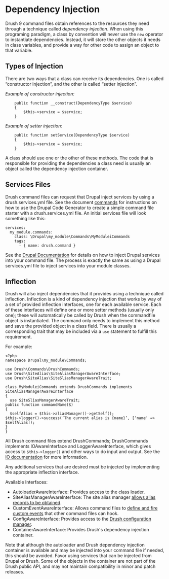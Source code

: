 Dependency Injection
==================

Drush 9 command files obtain references to the resources they need through a technique called _dependency injection_. When using this programing paradigm, a class by convention will never use the `new` operator to instantiate dependencies. Instead, it will store the other objects it needs in  class variables, and provide a way for other code to assign an object to that variable.

Types of Injection
-----------------------

There are two ways that a class can receive its dependencies. One is called “constructor injection”, and the other is called “setter injection”.

*Example of constructor injection:*
```
    public function __construct(DependencyType $service)
    {
        $this->service = $service;
    }
```

*Example of setter injection:*
```
    public function setService(DependencyType $service)
    {
        $this->service = $service;
    }
```
A class should use one or the other of these methods. The code that is responsible for providing the dependencies a class need is usually an object called the dependency injection container.

Services Files
------------------

Drush command files can request that Drupal inject services by using a drush.services.yml file. See the document [commands](commands.md) for instructions on how to use the Drupal Code Generator to create a simple command file starter with a drush.services.yml file. An initial services file will look something like this:
```
services:
  my_module.commands:
    class: \Drupal\my_module\Commands\MyModuleiCommands
    tags:
      - { name: drush.command }
```
See the [Drupal Documentation](drupal.org) for details on how to inject Drupal services into your command file. The process is exactly the same as using a Drupal services.yml file to inject services into your module classes.

Inflection
-------------

Drush will also inject dependencies that it provides using a technique called inflection. Inflection is a kind of dependency injection that works by way of a set of provided inflection interfaces, one for each available service. Each of these interfaces will define one or more setter methods (usually only one); these will automatically be called by Drush when the commandfile object is instantiated. The command only needs to implement this method and save the provided object in a class field. There is usually a corresponding trait that may be included via a `use` statement to fulfill this requirement.

For example:
```
<?php
namespace Drupal\my_module\Commands;

use Drush\Commands\DrushCommands;
use Drush\SiteAlias\SiteAliasManagerAwareInterface;
use Drush\SiteAlias\SiteSliasManagerAwareTrait;

class MyModuleiCommands extends DrushCommands implements SiteAliasManagerAwareInterface
{
  use SiteSliasManagerAwareTrait;
public function commandName($) 
{
  $selfAlias = $this->aliasManager()->getSelf();
$this->logger()->success(‘The current alias is {name}’, [‘name’ => $selfAlias]);
}
}
```
All Drush command files extend DrushCommands; DrushCommands implements IOAwareInterface and LoggerAwareInterface, which gives access to `$this->logger()` and other ways to do input and output. See the [IO documentation](io.md) for more information.

Any additional services that are desired must be injected by implementing the appropriate inflection interface.

Available Interfaces:

- AutoloaderAwareInterface: Provides access to the class loader.
- SiteAliasManagerAwareInterface: The site alias manager [allows alias records to be obtained](site-alias-manager.md).
- CustomEventAwareInterface: Allows command files to [define and fire custom events](hooks.md) that other command files can hook.
- ConfigAwareInterface: Provides access to the [Drush configuration manager](using-drush-configuration.md).
- ContainerAwareInterface: Provides Drush's dependency injection container.

Note that although the autoloader and Drush dependency injection container is available and may be injected into your command file if needed, this should be avoided. Favor using services that can be injected from Drupal or Drush. Some of the objects in the container are not part of the Drush public API, and may not maintain compatibility in minor and patch releases.
